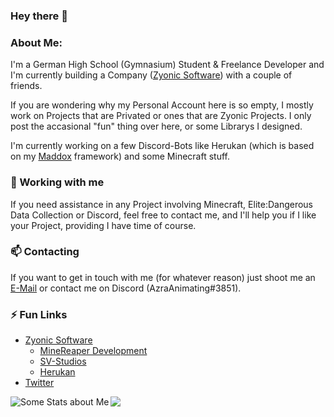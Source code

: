### Hey there 👋

### About Me:

I'm a German High School (Gymnasium) Student & Freelance Developer and I'm currently building a Company ([Zyonic Software](https://github.com/zyonic-software/)) with a couple of friends.

If you are wondering why my Personal Account here is so empty, I mostly work on Projects that are Privated or ones that are Zyonic Projects. I only post the accasional "fun" thing over here, or some Librarys I designed.

I'm currently working on a few Discord-Bots like Herukan (which is based on my [Maddox](https://github.com/zyonic-software/maddox-v2/) framework) and some Minecraft stuff.

### 👯 Working with me

If you need assistance in any Project involving Minecraft, Elite:Dangerous Data Collection or Discord, feel free to contact me, and I'll help you if I like your Project, providing I have time of course.

### 📫 Contacting

If you want to get in touch with me (for whatever reason) just shoot me an [E-Mail](mailto:tobiasrempe@zyonicsoftware.com) or contact me on Discord (AzraAnimating#3851).

### ⚡ Fun Links

- [Zyonic Software](https://zyonicsoftware.com/)
  - [MineReaper Development](https://minereaper.de/)
  - [SV-Studios](https://sv-studios.net/)
  - [Herukan](https://herukan.xyz/)
- [Twitter](https://twitter.com/azraanimating/)


<img align="left" alt="Some Stats about Me" src="https://github-readme-stats.vercel.app/api?username=AzraAnimating&show_icons=true&hide_border=true&count_private=true" />       

<a href="https://wakatime.com"><img src="https://wakatime.com/share/@AzraAnimating/1bf08418-1903-477e-af3f-459c2703ce57.png" /></a>
<!--
**AzraAnimating/AzraAnimating** is a ✨ _special_ ✨ repository because its `README.md` (this file) appears on your GitHub profile.

Here are some ideas to get you started:

- 🔭 I’m currently working on ...
- 🌱 I’m currently learning ...
- 👯 I’m looking to collaborate on ...
- 🤔 I’m looking for help with ...
- 💬 Ask me about ...
- 📫 How to reach me: ...
- 😄 Pronouns: ...
- ⚡ Fun fact: ...
-->
